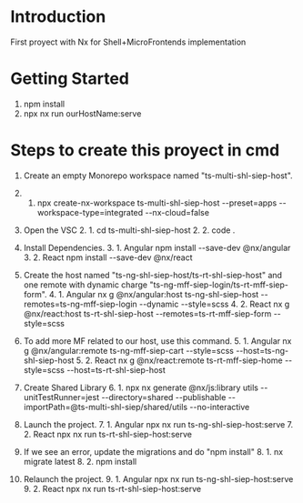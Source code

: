 # Introduction 
First proyect with Nx for Shell+MicroFrontends implementation

# Getting Started
1.	npm install
2.	npx nx run ourHostName:serve

# Steps to create this proyect in cmd
1. Create an empty Monorepo workspace named "ts-multi-shl-siep-host".
  1. 1. npx create-nx-workspace ts-multi-shl-siep-host --preset=apps --workspace-type=integrated --nx-cloud=false

2. Open the VSC
	2. 1. cd ts-multi-shl-siep-host
	2. 2. code .

3. Install Dependencies.
	3. 1. Angular
          npm install --save-dev @nx/angular
	3. 2. React
          npm install --save-dev @nx/react

4. Create the host named "ts-ng-shl-siep-host/ts-rt-shl-siep-host" and one remote with dynamic charge "ts-ng-mff-siep-login/ts-rt-mff-siep-form".
	4. 1. Angular
          nx g @nx/angular:host ts-ng-shl-siep-host --remotes=ts-ng-mff-siep-login --dynamic --style=scss
	4. 2. React
          nx g @nx/react:host ts-rt-shl-siep-host --remotes=ts-rt-mff-siep-form --style=scss

5. To add more MF related to our host, use this command.
	5. 1. Angular
          nx g @nx/angular:remote ts-ng-mff-siep-cart --style=scss --host=ts-ng-shl-siep-host
	5. 2. React
          nx g @nx/react:remote ts-rt-mff-siep-home --style=scss --host=ts-rt-shl-siep-host

6. Create Shared Library
	6. 1. npx nx generate @nx/js:library utils --unitTestRunner=jest --directory=shared --publishable --importPath=@ts-multi-shl-siep/shared/utils --no-interactive

7. Launch the project.
	7. 1. Angular
          npx nx run ts-ng-shl-siep-host:serve
	7. 2. React
          npx nx run ts-rt-shl-siep-host:serve

8. If we see an error, update the migrations and do "npm install"
 	8. 1. nx migrate latest
	8. 2. npm install
	
9. Relaunch the project.
	9. 1. Angular
          npx nx run ts-ng-shl-siep-host:serve
	9. 2. React
          npx nx run ts-rt-shl-siep-host:serve
